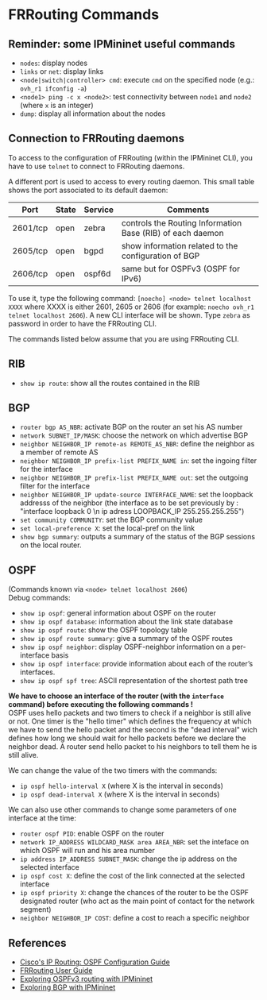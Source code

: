 # FRRouting Commands

## Reminder: some IPMininet useful commands

- `nodes`: display nodes
- `links` or `net`: display links
- `<node|switch|controller> cmd`: execute `cmd` on the specified node (e.g.: `ovh_r1 ifconfig -a`)
- `<node1> ping -c x <node2>`: test connectivity between `node1` and `node2` (where `x` is an integer)
- `dump`: display all information about the nodes

## Connection to FRRouting daemons

To access to the configuration of FRRouting (within the IPMininet CLI), you have to use `telnet` to connect to FRRouting daemons.

A different port is used to access to every routing daemon. This small table shows the port associated to its default daemon:

| Port     | State | Service | Comments                                             |
|----------|-------|---------|------------------------------------------------------|
| 2601/tcp | open  | zebra   | controls the Routing Information Base (RIB) of each daemon                      |
| 2605/tcp | open  | bgpd    | show information related to the configuration of BGP |
| 2606/tcp | open  | ospf6d  | same but for OSPFv3 (OSPF for IPv6)                  |

To use it, type the following command: `[noecho] <node> telnet localhost XXXX` where XXXX is either 2601, 2605 or 2606 (for example: `noecho ovh_r1 telnet localhost 2606`). A new CLI interface will be shown. Type `zebra` as password in order to have the FRRouting CLI.

The commands listed below assume that you are using FRRouting CLI.

## RIB

- `show ip route`: show all the routes contained in the RIB

## BGP
- `router bgp AS_NBR`: activate BGP on the router an set his AS number
- `network SUBNET_IP/MASK`: choose the network on which advertise BGP
- `neighbor NEIGHBOR_IP remote-as REMOTE_AS_NBR`: define the neighbor as a member of remote AS
- `neighbor NEIGHBOR_IP prefix-list PREFIX_NAME in`: set the ingoing filter for the interface
- `neighbor NEIGHBOR_IP prefix-list PREFIX_NAME out`: set the outgoing filter for the interface
- `neighbor NEIGHBOR_IP update-source INTERFACE_NAME`: set the loopback addresss of the neighbor (the interface as to be set previously by : "interface loopback 0 \n ip adress LOOPBACK_IP 255.255.255.255")
- `set community COMMUNITY`: set the BGP community value
- `set local-preference X`: set the local-pref on the link
- `show bgp summary`: outputs a summary of the status of the BGP sessions on the local router.

## OSPF

(Commands known via `<node> telnet localhost 2606`)  
Debug commands:  

- `show ip ospf`: general information about OSPF on the router
- `show ip ospf database`: information about the link state database
- `show ip ospf route`: show the OSPF topology table
- `show ip ospf route summary`: give a summary of the OSPF routes
- `show ip ospf neighbor`: display OSPF-neighbor information on a per-interface basis
- `show ip ospf interface`: provide information about each of the router’s interfaces.
- `show ip ospf spf tree`: ASCII representation of the shortest path tree

**We have to choose an interface of the router (with the `interface` command) before executing the following commands !**  
OSPF uses hello packets and two timers to check if a neighbor is still alive or not. One timer is the "hello timer" which defines the frequency at which we have to send the hello packet and the second is the "dead interval" wich defines how long we should wait for hello packets before we declare the neighbor dead. A router send hello packet to his neighbors to tell them he is still alive.  

We can change the value of the two timers with the commands:  

- `ip ospf hello-interval X` (where X is the interval in seconds)
- `ip ospf dead-interval X` (where X is the interval in seconds)

We can also use other commands to change some parameters of one interface at the time:  

- `router ospf PID`: enable OSPF on the router
- `network IP_ADDRESS WILDCARD_MASK area AREA_NBR`: set the inteface on which OSPF will run and his area number
- `ip address IP_ADDRESS SUBNET_MASK`: change the ip address on the selected interface
- `ip ospf cost X`: define the cost of the link connected at the selected interface
- `ip ospf priority X`: change the chances of the router to be the OSPF designated router (who act as the main point of contact for the network segment)
- `neighbor NEIGHBOR_IP COST`: define a cost to reach a specific neighbor

## References

- [Cisco's IP Routing: OSPF Configuration Guide](https://www.cisco.com/c/en/us/td/docs/ios-xml/ios/iproute_ospf/configuration/xe-16/iro-xe-16-book/iro-cfg.html)
- [FRRouting User Guide](http://docs.frrouting.org/en/stable-7.1/)
- [Exploring OSPFv3 routing with IPMininet](http://blog.computer-networking.info/ipmininet-ospfv3/)
- [Exploring BGP with IPMininet](http://blog.computer-networking.info/bgp-mininet/)
